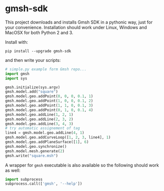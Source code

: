 # gmsh-sdk
This project downloads and installs Gmsh SDK in a pythonic way, just for your convenience.
Installation should work under Linux, Windows and MacOSX for both Python 2 and 3.

Install with:
```
pip install --upgrade gmsh-sdk
```
and then write your scripts:
```python
# simple.py example form Gmsh repo...
import gmsh
import sys

gmsh.initialize(sys.argv)
gmsh.model.add("square")
gmsh.model.geo.addPoint(0, 0, 0, 0.1, 1)
gmsh.model.geo.addPoint(1, 0, 0, 0.1, 2)
gmsh.model.geo.addPoint(1, 1, 0, 0.1, 3)
gmsh.model.geo.addPoint(0, 1, 0, 0.1, 4)
gmsh.model.geo.addLine(1, 2, 1)
gmsh.model.geo.addLine(2, 3, 2)
gmsh.model.geo.addLine(3, 4, 3)
# try automatic assignement of tag
line4 = gmsh.model.geo.addLine(4, 1)
gmsh.model.geo.addCurveLoop([1, 2, 3, line4], 1)
gmsh.model.geo.addPlaneSurface([1], 6)
gmsh.model.geo.synchronize()
gmsh.model.mesh.generate(2)
gmsh.write("square.msh")
```
A wrapper for `gmsh` executable is also available so the following should work as well:
```python
import subprocess
subprocess.call(['gmsh', '--help'])
```
